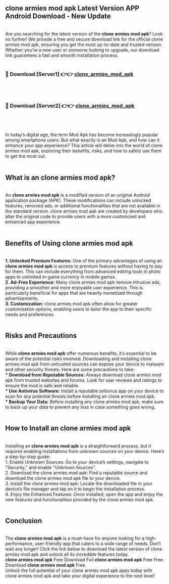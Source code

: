 ## clone armies mod apk Latest Version APP Android Download - New Update
<br>
Are you searching for the latest version of the <strong>clone armies mod apk</strong>? Look no further! We provide a free and secure download link for the official clone armies mod apk, ensuring you get the most up-to-date and trusted version. Whether you're a new user or someone looking to upgrade, our download link guarantees a fast and smooth installation process.
<br>
<br>
<h3>🔴 Download [Server1] 👉👉 <a href="https://modyolo.store/clone+armies+mod+apk">clone_armies_mod_apk</a></h3><br>
<br>
<h3>🔴 Download [Server2] 👉👉 <a href="https://modyolo.store/clone+armies+mod+apk">clone_armies_mod_apk</a></h3><br>
<br>
<br>
In today’s digital age, the term Mod Apk has become increasingly popular among smartphone users. But what exactly is an Mod Apk, and how can it enhance your app experience? This article will delve into the world of clone armies mod apk, exploring their benefits, risks, and how to safely use them to get the most out.
<br>
<br>
<h2>What is an clone armies mod apk?</h2>
<br>
An <strong>clone armies mod apk</strong> is a modified version of an original Android application package (APK). These modifications can include unlocked features, removed ads, or additional functionalities that are not available in the standard version. clone armies mod apk are created by developers who alter the original code to provide users with a more customized and enhanced app experience.
<br>
<br>
<h2>Benefits of Using clone armies mod apk</h2>
<br>
<strong> 1. Unlocked Premium Features:</strong> One of the primary advantages of using an <strong>clone armies mod apk</strong> is access to premium features without having to pay for them. This can include everything from advanced editing tools in photo apps to unlimited in-game currency in mobile games.
<br>
<strong> 2. Ad-Free Experience:</strong> Many clone armies mod apk remove intrusive ads, providing a smoother and more enjoyable user experience. This is particularly beneficial for apps that are heavily monetized through advertisements.
<br>
<strong> 3. Customization:</strong> clone armies mod apk often allow for greater customization options, enabling users to tailor the app to their specific needs and preferences.
<br>
<br>
<h2>Risks and Precautions</h2>
<br>
While <strong>clone armies mod apk</strong> offer numerous benefits, it’s essential to be aware of the potential risks involved. Downloading and installing clone armies mod apk from untrusted sources can expose your device to malware and other security threats. Here are some precautions to take:
<br>
<strong> * Download from Reputable Sources:</strong> Always download clone armies mod apk from trusted websites and forums. Look for user reviews and ratings to ensure the mod is safe and reliable.
<br>
<strong> * Use Antivirus Software:</strong> Install a reputable antivirus app on your device to scan for any potential threats before installing an clone armies mod apk.
<br>
<strong> * Backup Your Data:</strong> Before installing any clone armies mod apk, make sure to back up your data to prevent any loss in case something goes wrong.
<br>
<br>
<h2>How to Install an clone armies mod apk</h2>
<br>
Installing an <strong>clone armies mod apk</strong> is a straightforward process, but it requires enabling installations from unknown sources on your device. Here’s a step-by-step guide:
<br>
 1. Enable Unknown Sources: Go to your device’s settings, navigate to "Security," and enable "Unknown Sources".
<br>
 2. Download the clone armies mod apk: Find a reputable source and download the clone armies mod apk file to your device.
<br>
 3. Install the clone armies mod apk: Locate the downloaded file in your device’s file manager and tap on it to begin the installation process.
<br>
 4. Enjoy the Enhanced Features: Once installed, open the app and enjoy the new features and functionalities provided by the clone armies mod apk.
<br>
<br>
<h2><strong>Conclusion</strong></h2>
<br>
The <strong>clone armies mod apk</strong> is a must-have for anyone looking for a high-performance, user-friendly app that caters to a wide range of needs. Don’t wait any longer! Click the link below to download the latest version of clone armies mod apk and unlock all its incredible features today.
<br>
<strong>clone armies mod apk</strong> Free Download Full <strong>clone armies mod apk</strong> Free Free Download <strong>clone armies mod apk</strong> Free.
<br>
Unlock the full potential of your clone armies mod apk apps today with clone armies mod apk and take your digital experience to the next level!